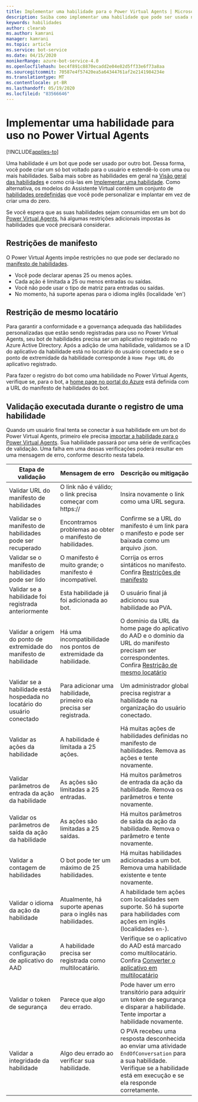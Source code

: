 ```yaml
---
title: Implementar uma habilidade para o Power Virtual Agents | Microsoft Docs
description: Saiba como implementar uma habilidade que pode ser usada no Power Virtual Agents, usando o SDK do Bot Framework.
keywords: habilidades
author: clearab
ms.author: kamrani
manager: kamrani
ms.topic: article
ms.service: bot-service
ms.date: 04/15/2020
monikerRange: azure-bot-service-4.0
ms.openlocfilehash: bec4f891c8870ecadd2e04e82d5ff33e6f73a8aa
ms.sourcegitcommit: 70587e4f57420ea5a64344761af2e2141984234e
ms.translationtype: MT
ms.contentlocale: pt-BR
ms.lasthandoff: 05/19/2020
ms.locfileid: "83566646"
---
```

# <a name="implement-a-skill-for-use-in-power-virtual-agents"></a>Implementar uma habilidade para uso no Power Virtual Agents

[!INCLUDE[applies-to](../includes/applies-to.md)]

Uma habilidade é um bot que pode ser usado por outro bot. Dessa forma, você pode criar um só bot voltado para o usuário e estendê-lo com uma ou mais habilidades. Saiba mais sobre as habilidades em geral na [Visão geral das habilidades](skills-conceptual.md) e como criá-las em [Implementar uma habilidade](skill-implement-skill.md). Como alternativa, os modelos do Assistente Virtual contêm um conjunto de [habilidades predefinidas](bot-builder-skills-overview.md) que você pode personalizar e implantar em vez de criar uma do zero.

Se você espera que as suas habilidades sejam consumidas em um bot do [Power Virtual Agents](https://powerva.microsoft.com/#/), há algumas restrições adicionais impostas às habilidades que você precisará considerar.

## <a name="manifest-restrictions"></a>Restrições de manifesto

O Power Virtual Agents impõe restrições no que pode ser declarado no [manifesto de habilidades](./skills-write-manifest-2-1.md).

- Você pode declarar apenas 25 ou menos ações.
- Cada ação é limitada a 25 ou menos entradas ou saídas.
- Você não pode usar o tipo de matriz para entradas ou saídas.
- No momento, há suporte apenas para o idioma inglês (localidade 'en')

## <a name="same-tenant-restriction"></a>Restrição de mesmo locatário

Para garantir a conformidade e a governança adequada das habilidades personalizadas que estão sendo registradas para uso no Power Virtual Agents, seu bot de habilidades precisa ser um aplicativo registrado no Azure Active Directory. Após a adição de uma habilidade, validamos se a ID do aplicativo da habilidade está no locatário do usuário conectado e se o ponto de extremidade da habilidade corresponde à `Home Page URL` do aplicativo registrado.

Para fazer o registro do bot como uma habilidade no Power Virtual Agents, verifique se, para o bot, a [home page no portal do Azure](/azure/active-directory/manage-apps/application-proxy-configure-custom-home-page#change-the-home-page-in-the-azure-portal) está definida com a URL do manifesto de habilidades do bot.

## <a name="validation-performed-during-registering-a-skill"></a>Validação executada durante o registro de uma habilidade

Quando um usuário final tenta se conectar à sua habilidade em um bot do Power Virtual Agents, primeiro ele precisa [importar a habilidade para o Power Virtual Agents](/power-virtual-agents/advanced-use-skills). Sua habilidade passará por uma série de verificações de validação. Uma falha em uma dessas verificações poderá resultar em uma mensagem de erro, conforme descrito nesta tabela.

Etapa de validação|Mensagem de erro|Descrição ou mitigação
|---|---|---
|Validar URL do manifesto de habilidades|O link não é válido; o link precisa começar com https:// | Insira novamente o link como uma URL segura. |
|Validar se o manifesto de habilidades pode ser recuperado|Encontramos problemas ao obter o manifesto de habilidades.| Confirme se a URL do manifesto é um link para o manifesto e pode ser baixada como um arquivo .json.|
|Validar se o manifesto de habilidades pode ser lido|O manifesto é muito grande; o manifesto é incompatível.| Corrija os erros sintáticos no manifesto. Confira [Restrições de manifesto](#manifest-restrictions) |
|Validar se a habilidade foi registrada anteriormente|Esta habilidade já foi adicionada ao bot.|O usuário final já adicionou sua habilidade ao PVA. |
|Validar a origem do ponto de extremidade do manifesto de habilidade|Há uma incompatibilidade nos pontos de extremidade da habilidade.|O domínio da URL da home page do aplicativo do AAD e o domínio da URL do manifesto precisam ser correspondentes. Confira [Restrição de mesmo locatário](#same-tenant-restriction)|
|Validar se a habilidade está hospedada no locatário do usuário conectado|Para adicionar uma habilidade, primeiro ela precisa ser registrada.| Um administrador global precisa registrar a habilidade na organização do usuário conectado. |
|Validar as ações da habilidade|A habilidade é limitada a 25 ações.|Há muitas ações de habilidades definidas no manifesto de habilidades. Remova as ações e tente novamente. |
|Validar parâmetros de entrada da ação da habilidade|As ações são limitadas a 25 entradas.|Há muitos parâmetros de entrada da ação da habilidade. Remova os parâmetros e tente novamente. |
|Validar os parâmetros de saída da ação da habilidade|As ações são limitadas a 25 saídas.|Há muitos parâmetros de saída da ação da habilidade. Remova o parâmetro e tente novamente. |
|Validar a contagem de habilidades|O bot pode ter um máximo de 25 habilidades.| Há muitas habilidades adicionadas a um bot. Remova uma habilidade existente e tente novamente. |
|Validar o idioma da ação da habilidade|Atualmente, há suporte apenas para o inglês nas habilidades.| A habilidade tem ações com localidades sem suporte. Só há suporte para habilidades com ações em inglês (localidades `en-`). |
|Validar a configuração de aplicativo do AAD |A habilidade precisa ser registrada como multilocatário.| Verifique se o aplicativo do AAD está marcado como multilocatário. Confira [Converter o aplicativo em multilocatário](/azure/active-directory/develop/howto-convert-app-to-be-multi-tenant#update-registration-to-be-multi-tenant) |
|Validar o token de segurança |Parece que algo deu errado.|Pode haver um erro transitório para adquirir um token de segurança e disparar a habilidade. Tente importar a habilidade novamente.|
|Validar a integridade da habilidade|Algo deu errado ao verificar sua habilidade.|O PVA recebeu uma resposta desconhecida ao enviar uma atividade `EndOfConversation` para a sua habilidade. Verifique se a habilidade está em execução e se ela responde corretamente.|
